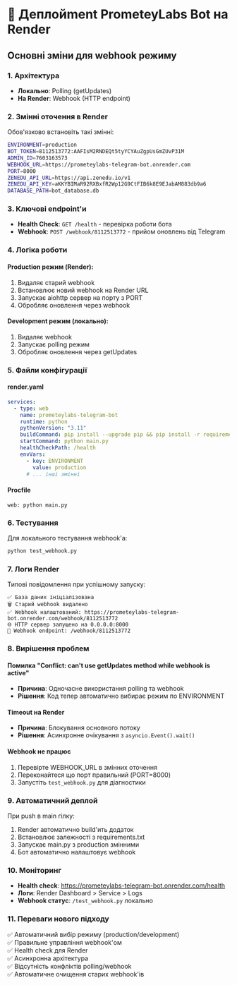 # 🚀 Деплойment PrometeyLabs Bot на Render

## Основні зміни для webhook режиму

### 1. Архітектура
- **Локально**: Polling (getUpdates)
- **На Render**: Webhook (HTTP endpoint)

### 2. Змінні оточення в Render

Обов'язково встановіть такі змінні:

```bash
ENVIRONMENT=production
BOT_TOKEN=8112513772:AAFIsM2RNDEQt5tyYCYAuZgpUsGmZUvP31M
ADMIN_ID=7603163573
WEBHOOK_URL=https://prometeylabs-telegram-bot.onrender.com
PORT=8000
ZENEDU_API_URL=https://api.zenedu.io/v1
ZENEDU_API_KEY=aKKYBIMaR92RXBxfR2Wp12G9CtFIB6k8E9EJabAM883db9a6
DATABASE_PATH=bot_database.db
```

### 3. Ключові endpoint'и

- **Health Check**: `GET /health` - перевірка роботи бота
- **Webhook**: `POST /webhook/8112513772` - прийом оновлень від Telegram

### 4. Логіка роботи

#### Production режим (Render):
1. Видаляє старий webhook
2. Встановлює новий webhook на Render URL
3. Запускає aiohttp сервер на порту з PORT
4. Обробляє оновлення через webhook

#### Development режим (локально):
1. Видаляє webhook
2. Запускає polling режим
3. Обробляє оновлення через getUpdates

### 5. Файли конфігурації

#### render.yaml
```yaml
services:
  - type: web
    name: prometeylabs-telegram-bot
    runtime: python
    pythonVersion: "3.11"
    buildCommand: pip install --upgrade pip && pip install -r requirements.txt
    startCommand: python main.py
    healthCheckPath: /health
    envVars:
      - key: ENVIRONMENT
        value: production
      # ... інші змінні
```

#### Procfile
```
web: python main.py
```

### 6. Тестування

Для локального тестування webhook'а:
```bash
python test_webhook.py
```

### 7. Логи Render

Типові повідомлення при успішному запуску:
```
✅ База даних ініціалізована
🗑️ Старий webhook видалено
✅ Webhook налаштований: https://prometeylabs-telegram-bot.onrender.com/webhook/8112513772
🌐 HTTP сервер запущено на 0.0.0.0:8000
📡 Webhook endpoint: /webhook/8112513772
```

### 8. Вирішення проблем

#### Помилка "Conflict: can't use getUpdates method while webhook is active"
- **Причина**: Одночасне використання polling та webhook
- **Рішення**: Код тепер автоматично вибирає режим по ENVIRONMENT

#### Timeout на Render
- **Причина**: Блокування основного потоку
- **Рішення**: Асинхронне очікування з `asyncio.Event().wait()`

#### Webhook не працює
1. Перевірте WEBHOOK_URL в змінних оточення
2. Переконайтеся що порт правильний (PORT=8000)
3. Запустіть `test_webhook.py` для діагностики

### 9. Автоматичний деплой

При push в main гілку:
1. Render автоматично build'ить додаток
2. Встановлює залежності з requirements.txt  
3. Запускає main.py з production змінними
4. Бот автоматично налаштовує webhook

### 10. Моніторинг

- **Health check**: https://prometeylabs-telegram-bot.onrender.com/health
- **Логи**: Render Dashboard > Service > Logs
- **Webhook статус**: `/test_webhook.py` локально

### 11. Переваги нового підходу

✅ Автоматичний вибір режиму (production/development)  
✅ Правильне управління webhook'ом  
✅ Health check для Render  
✅ Асинхронна архітектура  
✅ Відсутність конфліктів polling/webhook  
✅ Автоматичне очищення старих webhook'ів 